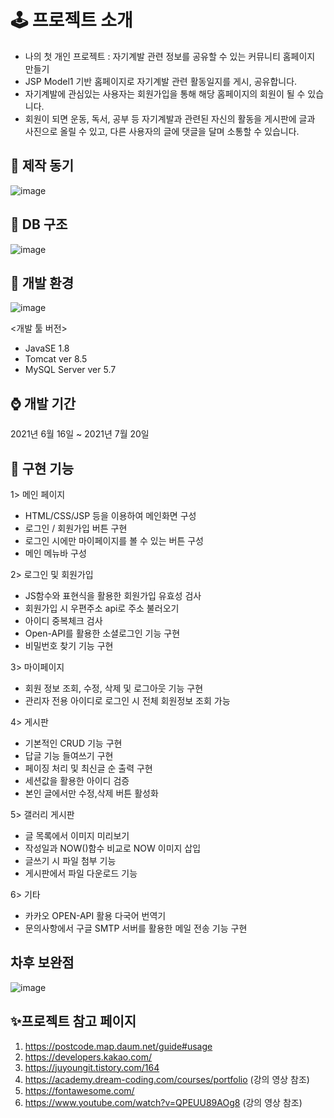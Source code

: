 # 🕹 프로젝트 소개
- 나의 첫 개인 프로젝트 : 자기계발 관련 정보를 공유할 수 있는 커뮤니티 홈페이지 만들기
- JSP Model1 기반 홈페이지로 자기계발 관련 활동일지를 게시, 공유합니다.
- 자기계발에 관심있는 사용자는 회원가입을 통해 해당 홈페이지의 회원이 될 수 있습니다.
- 회원이 되면 운동, 독서, 공부 등 자기계발과 관련된 자신의 활동을 게시판에 글과 사진으로 올릴 수 있고, 다른 사용자의 글에 댓글을 달며 소통할 수 있습니다.

## 🔨 제작 동기

![image](https://user-images.githubusercontent.com/92525310/148019946-a7ded44b-7f5c-443b-9fcb-447c6da2e8bf.png)


## 💾 DB 구조

![image](https://user-images.githubusercontent.com/92525310/148019975-b8c1927c-4a0c-462f-88eb-974ca72eb423.png)

## 🔧 개발 환경

![image](https://user-images.githubusercontent.com/92525310/148327918-9da9abe8-0302-49bd-a797-a7ec0d349393.png)

 <개발 툴 버전>
- JavaSE 1.8
- Tomcat ver 8.5
- MySQL Server ver 5.7

## ⌚ 개발 기간
2021년 6월 16일 ~ 2021년 7월 20일

## 🎨 구현 기능

1> 메인 페이지
- HTML/CSS/JSP 등을 이용하여 메인화면 구성
- 로그인 / 회원가입 버튼 구현
- 로그인 시에만 마이페이지를 볼 수 있는 버튼 구성
- 메인 메뉴바 구성

2> 로그인 및 회원가입
- JS함수와 표현식을 활용한 회원가입 유효성 검사
- 회원가입 시 우편주소 api로 주소 불러오기
- 아이디 중복체크 검사
- Open-API를 활용한 소셜로그인 기능 구현
- 비밀번호 찾기 기능 구현

3> 마이페이지
- 회원 정보 조회, 수정, 삭제 및 로그아웃 기능 구현
- 관리자 전용 아이디로 로그인 시 전체 회원정보 조회 가능

4> 게시판 
- 기본적인 CRUD 기능 구현
- 답글 기능 들여쓰기 구현
- 페이징 처리 및 최신글 순 출력 구현
- 세션값을 활용한 아이디 검증
- 본인 글에서만 수정,삭제 버튼 활성화

5> 갤러리 게시판
- 글 목록에서 이미지 미리보기
- 작성일과 NOW()함수 비교로 NOW 이미지 삽입
- 글쓰기 시 파일 첨부 기능
- 게시판에서 파일 다운로드 기능

6> 기타
- 카카오 OPEN-API 활용 다국어 번역기
- 문의사항에서 구글 SMTP 서버를 활용한 메일 전송 기능 구현


## 차후 보완점

![image](https://user-images.githubusercontent.com/92525310/148328661-4d901319-9826-4256-9727-06ec37ea01be.png)

## ✨프로젝트 참고 페이지
1) https://postcode.map.daum.net/guide#usage
2) https://developers.kakao.com/
3) https://juyoungit.tistory.com/164
4) https://academy.dream-coding.com/courses/portfolio (강의 영상 참조)
5) https://fontawesome.com/
6) https://www.youtube.com/watch?v=QPEUU89AOg8 (강의 영상 참조)


